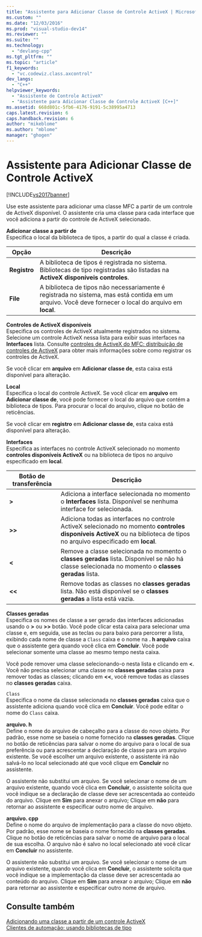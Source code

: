 ```yaml
---
title: "Assistente para Adicionar Classe de Controle ActiveX | Microsoft Docs"
ms.custom: ""
ms.date: "12/03/2016"
ms.prod: "visual-studio-dev14"
ms.reviewer: ""
ms.suite: ""
ms.technology: 
  - "devlang-cpp"
ms.tgt_pltfrm: ""
ms.topic: "article"
f1_keywords: 
  - "vc.codewiz.class.axcontrol"
dev_langs: 
  - "C++"
helpviewer_keywords: 
  - "Assistente de Controle ActiveX"
  - "Assistente para Adicionar Classe de Controle ActiveX [C++]"
ms.assetid: 668d801c-5fb6-4176-9191-5c38995a4713
caps.latest.revision: 6
caps.handback.revision: 6
author: "mikeblome"
ms.author: "mblome"
manager: "ghogen"
---
```

# Assistente para Adicionar Classe de Controle ActiveX
[!INCLUDE[vs2017banner](../assembler/inline/includes/vs2017banner.md)]

Use este assistente para adicionar uma classe MFC a partir de um controle de ActiveX disponível.  O assistente cria uma classe para cada interface que você adiciona a partir do controle de ActiveX selecionado.  
  
 **Adicionar classe a partir de**  
 Especifica o local da biblioteca de tipos, a partir do qual a classe é criada.  
  
|Opção|Descrição|  
|-----------|---------------|  
|**Registro**|A biblioteca de tipos é registrada no sistema.  Bibliotecas de tipo registradas são listadas na  **ActiveX disponíveis controles**.|  
|**File**|A biblioteca de tipos não necessariamente é registrada no sistema, mas está contida em um arquivo.  Você deve fornecer o local do arquivo em  **local**.|  
  
 **Controles de ActiveX disponíveis**  
 Especifica os controles de ActiveX atualmente registrados no sistema.  Selecione um controle ActiveX nessa lista para exibir suas interfaces na  **Interfaces** lista.  Consulte  [controles de ActiveX do MFC: distribuição de controles de ActiveX](../mfc/mfc-activex-controls-distributing-activex-controls.md) para obter mais informações sobre como registrar os controles de ActiveX.  
  
 Se você clicar em  **arquivo** em  **Adicionar classe de**, esta caixa está disponível para alteração.  
  
 **Local**  
 Especifica o local do controle ActiveX.  Se você clicar em  **arquivo** em  **Adicionar classe de**, você pode fornecer o local do arquivo que contém a biblioteca de tipos.  Para procurar o local do arquivo, clique no botão de reticências.  
  
 Se você clicar em  **registro** em  **Adicionar classe de**, esta caixa está disponível para alteração.  
  
 **Interfaces**  
 Especifica as interfaces no controle ActiveX selecionado no momento  **controles disponíveis ActiveX** ou na biblioteca de tipos no arquivo especificado em  **local**.  
  
|Botão de transferência|Descrição|  
|----------------------------|---------------|  
|**\>**|Adiciona a interface selecionada no momento o  **Interfaces** lista.  Disponível se nenhuma interface for selecionada.|  
|**\>\>**|Adiciona todas as interfaces no controle ActiveX selecionado no momento  **controles disponíveis ActiveX** ou na biblioteca de tipos no arquivo especificado em  **local**.|  
|**\<**|Remove a classe selecionada no momento o  **classes geradas** lista.  Disponível se não há classe selecionada no momento o  **classes geradas** lista.|  
|**\<\<**|Remove todas as classes no  **classes geradas** lista.  Não está disponível se o  **classes geradas** a lista está vazia.|  
  
 **Classes geradas**  
 Especifica os nomes de classe a ser gerado das interfaces adicionadas usando o  **\>** ou  **\>\>** botão.  Você pode clicar esta caixa para selecionar uma classe e, em seguida, use as teclas ou para baixo para percorrer a lista, exibindo cada nome de classe a `Class` caixa e o nome na  **. h arquivo** caixa que o assistente gera quando você clica em  **Concluir**.  Você pode selecionar somente uma classe ao mesmo tempo nesta caixa.  
  
 Você pode remover uma classe selecionando\-o nesta lista e clicando em  **\<**.  Você não precisa selecionar uma classe no  **classes geradas**  caixa para remover todas as classes; clicando em  **\<\<**, você remove todas as classes no  **classes geradas**  caixa.  
  
 `Class`  
 Especifica o nome da classe selecionada no  **classes geradas** caixa que o assistente adiciona quando você clica em  **Concluir**.  Você pode editar o nome do `Class` caixa.  
  
 **arquivo. h**  
 Define o nome do arquivo de cabeçalho para a classe do novo objeto.  Por padrão, esse nome se baseia o nome fornecido na  **classes geradas**.  Clique no botão de reticências para salvar o nome do arquivo para o local de sua preferência ou para acrescentar a declaração de classe para um arquivo existente.  Se você escolher um arquivo existente, o assistente irá não salvá\-lo no local selecionado até que você clique em  **Concluir** no assistente.  
  
 O assistente não substitui um arquivo.  Se você selecionar o nome de um arquivo existente, quando você clica em  **Concluir**, o assistente solicita que você indique se a declaração de classe deve ser acrescentada ao conteúdo do arquivo.  Clique em  **Sim** para anexar o arquivo; Clique em  **não** para retornar ao assistente e especificar outro nome de arquivo.  
  
 **arquivo. cpp**  
 Define o nome do arquivo de implementação para a classe do novo objeto.  Por padrão, esse nome se baseia o nome fornecido na  **classes geradas**.  Clique no botão de reticências para salvar o nome de arquivo para o local de sua escolha.  O arquivo não é salvo no local selecionado até você clicar em  **Concluir** no assistente.  
  
 O assistente não substitui um arquivo.  Se você selecionar o nome de um arquivo existente, quando você clica em  **Concluir**, o assistente solicita que você indique se a implementação da classe deve ser acrescentada ao conteúdo do arquivo.  Clique em  **Sim** para anexar o arquivo; Clique em  **não** para retornar ao assistente e especificar outro nome de arquivo.  
  
## Consulte também  
 [Adicionando uma classe a partir de um controle ActiveX](../ide/adding-a-class-from-an-activex-control-visual-cpp.md)   
 [Clientes de automação: usando bibliotecas de tipo](../Topic/Automation%20Clients:%20Using%20Type%20Libraries.md)